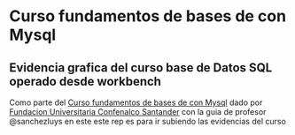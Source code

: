 # Curso fundamentos de bases de con Mysql
## Evidencia grafica del curso base de Datos SQL operado desde workbench

Como parte del [Curso fundamentos de bases de con Mysql](https://www.unc.edu.co/curso-fundamentos-en-bases-de-datos-con-mysql/) dado por [Fundacion Universitaria Confenalco Santander](https://www.unc.edu.co/) con la guia de profesor @sanchezluys en este este rep es para ir subiendo las evidencias del curso 

